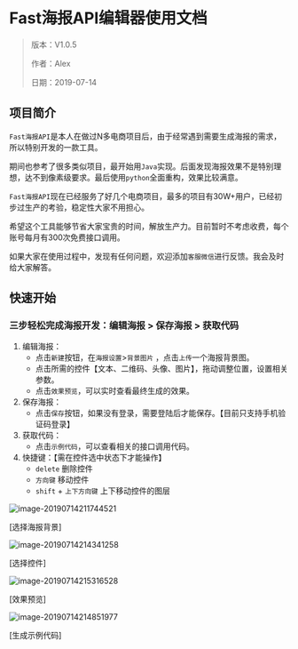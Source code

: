 
# Fast海报API编辑器使用文档

> 版本：V1.0.5
>
> 作者：Alex 
>
> 日期：2019-07-14

## 项目简介

`Fast海报API`是本人在做过N多电商项目后，由于经常遇到需要生成海报的需求，所以特别开发的一款工具。

期间也参考了很多类似项目，最开始用`Java`实现。后面发现海报效果不是特别理想，达不到像素级要求。最后使用`python`全面重构，效果比较满意。

`Fast海报API`现在已经服务了好几个电商项目，最多的项目有30W+用户，已经初步过生产的考验，稳定性大家不用担心。

希望这个工具能够节省大家宝贵的时间，解放生产力。目前暂时不考虑收费，每个账号每月有300次免费接口调用。

如果大家在使用过程中，发现有任何问题，欢迎添加`客服微信`进行反馈。我会及时给大家解答。

## 快速开始

### 三步轻松完成海报开发：编辑海报 > 保存海报 > 获取代码

1. 编辑海报：
   * 点击`新建`按钮，在`海报设置`>`背景图片` ，点击`上传`一个海报背景图。
   * 点击所需的控件【文本、二维码、头像、图片】，拖动调整位置，设置相关参数。
   * 点击`效果预览`，可以实时查看最终生成的效果。
2. 保存海报：
   * 点击`保存`按钮，如果没有登录，需要登陆后才能保存。【目前只支持手机验证码登录】
3. 获取代码：
   * 点击`示例代码`，可以查看相关的接口调用代码。
4. 快捷键：【需在控件选中状态下才能操作】
   - `delete`  删除控件
   - `方向键` 移动控件
   - `shift` + `上下方向键` 上下移动控件的图层





![image-20190714211744521](http://pic.qn.prodapi.cn/typora/hexo/thomas/0ph4o.jpg)

[选择海报背景]






![image-20190714214341258](http://pic.qn.prodapi.cn/typora/hexo/thomas/0z066.jpg)

[选择控件]






![image-20190714215316528](http://pic.qn.prodapi.cn/typora/hexo/thomas/une2x.jpg)

[效果预览]






![image-20190714214851977](http://pic.qn.prodapi.cn/typora/hexo/thomas/c5nkj.jpg)

[生成示例代码]



